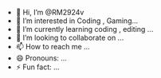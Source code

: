 - 👋 Hi, I’m @RM2924v
- 👀 I’m interested in Coding , Gaming...
- 🌱 I’m currently learning coding , editing ...
- 💞️ I’m looking to collaborate on ...
- 📫 How to reach me ...
- 😄 Pronouns: ...
- ⚡ Fun fact: ...

<!---
RM2924v/RM2924v is a ✨ special ✨ repository because its `README.md` (this file) appears on your GitHub profile.
You can click the Preview link to take a look at your changes.
--->
